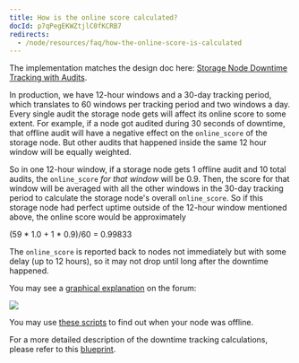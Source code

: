 ```yaml
---
title: How is the online score calculated?
docId: p7qPegEKWZtjlC0fKCRB7
redirects:
  - /node/resources/faq/how-the-online-score-is-calculated
---
```


The implementation matches the design doc here: [Storage Node Downtime Tracking with Audits](https://github.com/storj/storj/blob/c2a97aeb143791dd7edd8bea5bb43558a95b57de/docs/blueprints/storage-node-downtime-tracking-with-audits.md).

In production, we have 12-hour windows and a 30-day tracking period, which translates to 60 windows per tracking period and two windows a day. Every single audit the storage node gets will affect its online score to some extent. For example, if a node got audited during 30 seconds of downtime, that offline audit will have a negative effect on the `online_score` of the storage node. But other audits that happened inside the same 12 hour window will be equally weighted.

So in one 12-hour window, if a storage node gets 1 offline audit and 10 total audits, the `online_score` _for that window_ will be 0.9. Then, the score for that window will be averaged with all the other windows in the 30-day tracking period to calculate the storage node's overall `online_score`. So if this storage node had perfect uptime outside of the 12-hour window mentioned above, the online score would be approximately

(59 \* 1.0 + 1 \* 0.9)/60 = 0.99833

The `online_score` is reported back to nodes not immediately but with some delay (up to 12 hours), so it may not drop until long after the downtime happened.

You may see a [graphical explanation](https://forum.storj.io/t/online-score-not-updating-2-weeks/26444/9?u=alexey) on the forum:

![](https://link.us1.storjshare.io/raw/jua7rls6hkx5556qfcmhrqed2tfa/docs/images/34de4ae4675ad987b387f29be4342033e9b606bf.jpeg)

You may use [these scripts](https://forum.storj.io/t/my-uptime-should-be-100-on-all-satellites-i-have-not-gotten-any-uptime-robot-notifications-of-downtime-in-months/14694/2?u=alexey) to find out when your node was offline.

For a more detailed description of the downtime tracking calculations, please refer to this [blueprint](https://github.com/storj/storj/blob/c2a97aeb143791dd7edd8bea5bb43558a95b57de/docs/blueprints/storage-node-downtime-tracking-with-audits.md).
